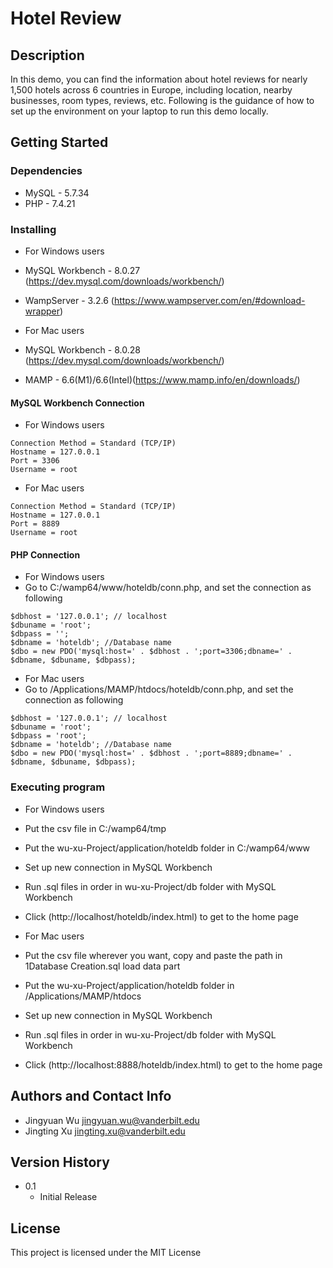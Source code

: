 # Hotel Review

## Description

In this demo, you can find the information about hotel reviews for nearly 1,500 hotels across 6 countries in Europe, including location, nearby businesses, room types, reviews, etc. Following is the guidance of how to set up the environment on your laptop to run this demo locally.

## Getting Started

### Dependencies

* MySQL - 5.7.34
* PHP - 7.4.21

### Installing

* For Windows users
* MySQL Workbench - 8.0.27 (https://dev.mysql.com/downloads/workbench/)
* WampServer - 3.2.6 (https://www.wampserver.com/en/#download-wrapper)

* For Mac users
* MySQL Workbench - 8.0.28 (https://dev.mysql.com/downloads/workbench/)
* MAMP - 6.6(M1)/6.6(Intel)(https://www.mamp.info/en/downloads/)

#### MySQL Workbench Connection

* For Windows users
```
Connection Method = Standard (TCP/IP)
Hostname = 127.0.0.1
Port = 3306
Username = root
```

* For Mac users
```
Connection Method = Standard (TCP/IP)
Hostname = 127.0.0.1
Port = 8889
Username = root
```

#### PHP Connection

* For Windows users
* Go to C:/wamp64/www/hoteldb/conn.php, and set the connection as following
```
$dbhost = '127.0.0.1'; // localhost
$dbuname = 'root';
$dbpass = '';
$dbname = 'hoteldb'; //Database name
$dbo = new PDO('mysql:host=' . $dbhost . ';port=3306;dbname=' . $dbname, $dbuname, $dbpass);
```

* For Mac users
* Go to /Applications/MAMP/htdocs/hoteldb/conn.php, and set the connection as following
```
$dbhost = '127.0.0.1'; // localhost
$dbuname = 'root';
$dbpass = 'root';
$dbname = 'hoteldb'; //Database name
$dbo = new PDO('mysql:host=' . $dbhost . ';port=8889;dbname=' . $dbname, $dbuname, $dbpass);
```

### Executing program
* For Windows users
* Put the csv file in C:/wamp64/tmp
* Put the wu-xu-Project/application/hoteldb folder in C:/wamp64/www
* Set up new connection in MySQL Workbench
* Run .sql files in order in wu-xu-Project/db folder with MySQL Workbench
* Click (http://localhost/hoteldb/index.html) to get to the home page

* For Mac users
* Put the csv file wherever you want, copy and paste the path in 1Database Creation.sql load data part
* Put the wu-xu-Project/application/hoteldb folder in /Applications/MAMP/htdocs
* Set up new connection in MySQL Workbench
* Run .sql files in order in wu-xu-Project/db folder with MySQL Workbench
* Click (http://localhost:8888/hoteldb/index.html) to get to the home page

## Authors and Contact Info

* Jingyuan Wu jingyuan.wu@vanderbilt.edu
* Jingting Xu jingting.xu@vanderbilt.edu

## Version History

* 0.1
    * Initial Release

## License

This project is licensed under the MIT License

